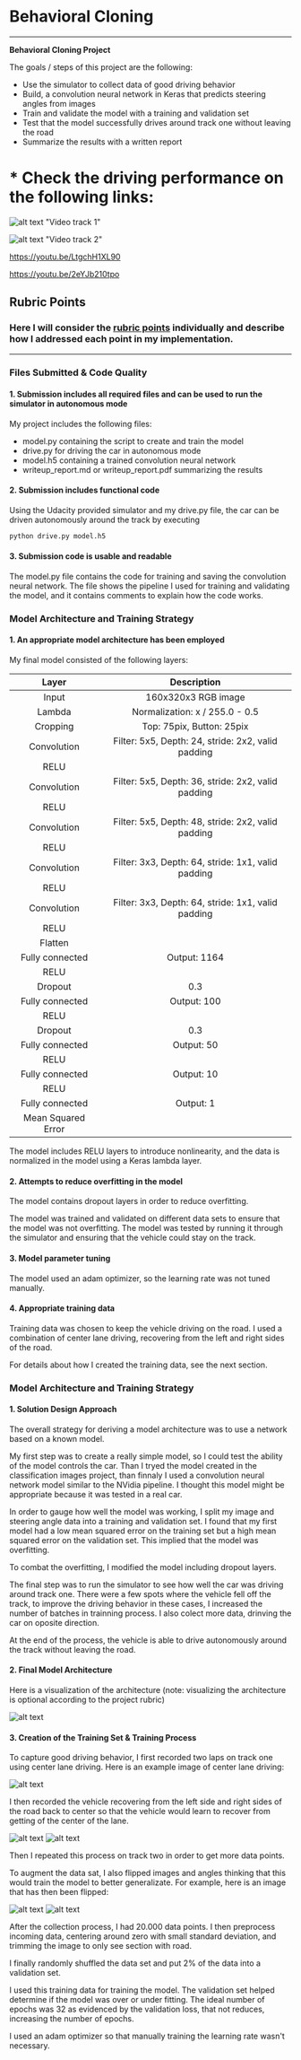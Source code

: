 
# **Behavioral Cloning** 

---

**Behavioral Cloning Project**

The goals / steps of this project are the following:
* Use the simulator to collect data of good driving behavior
* Build, a convolution neural network in Keras that predicts steering angles from images
* Train and validate the model with a training and validation set
* Test that the model successfully drives around track one without leaving the road
* Summarize the results with a written report


# * Check the driving performance on the following links:

![alt text](./images/Video_track1.PNG) "Video track 1"

![alt text](./images/Video_track2.PNG) "Video track 2"


https://youtu.be/LtgchH1XL90

https://youtu.be/2eYJb210tpo


[//]: # (Image References)

[image1]: ./images/cnn-architecture-624x890.png "Model Visualization"
[image2]: ./images/center_2016_12_01_13_31_13_482.jpg "Center image"
[image3]: ./images/left_2016_12_01_13_31_13_482.jpg "Left Image"
[image4]: ./images/right_2016_12_01_13_31_13_482.jpg "Right Image"
[image5]: ./images/left_2016_12_01_13_31_13_482_flipped.jpg "Flipped Image"
[image6]: ./images/right_2016_12_01_13_31_13_482_flipped.jpg "Flipped Image"


## Rubric Points
### Here I will consider the [rubric points](https://review.udacity.com/#!/rubrics/432/view) individually and describe how I addressed each point in my implementation.  

---
### Files Submitted & Code Quality

#### 1. Submission includes all required files and can be used to run the simulator in autonomous mode

My project includes the following files:
* model.py containing the script to create and train the model
* drive.py for driving the car in autonomous mode
* model.h5 containing a trained convolution neural network 
* writeup_report.md or writeup_report.pdf summarizing the results

#### 2. Submission includes functional code
Using the Udacity provided simulator and my drive.py file, the car can be driven autonomously around the track by executing 
```sh
python drive.py model.h5
```

#### 3. Submission code is usable and readable

The model.py file contains the code for training and saving the convolution neural network. The file shows the pipeline I used for training and validating the model, and it contains comments to explain how the code works.

### Model Architecture and Training Strategy

#### 1. An appropriate model architecture has been employed

My final model consisted of the following layers:

| Layer         		|     Description	        					| 
|:---------------------:|:---------------------------------------------:| 
| Input         		| 160x320x3 RGB image  							|
| Lambda         		| Normalization: x / 255.0 - 0.5				|
| Cropping         		| Top: 75pix, Button: 25pix 					|
| Convolution      | Filter: 5x5, Depth: 24, stride: 2x2, valid padding|
| RELU					|												|
| Convolution     | Filter: 5x5, Depth: 36, stride: 2x2, valid padding|
| RELU					|												|
| Convolution       | Filter: 5x5, Depth: 48, stride: 2x2, valid padding|
| RELU					|												|
| Convolution       | Filter: 3x3, Depth: 64, stride: 1x1, valid padding|
| RELU					|												|
| Convolution     | Filter: 3x3, Depth: 64, stride: 1x1, valid padding|
| RELU					|												|
| Flatten				|												|
| Fully connected		|Output: 1164									|
| RELU					|												|
| Dropout	         	|0.3           									|
| Fully connected		|Output: 100									|
| RELU					|												|
| Dropout	         	|0.3           									|
| Fully connected		|Output: 50									|
| RELU					|												|
| Fully connected		|Output: 10									|
| RELU					|												|
| Fully connected		|Output: 1									|
| Mean Squared Error	|        									|


The model includes RELU layers to introduce nonlinearity, and the data is normalized in the model using a Keras lambda layer. 

#### 2. Attempts to reduce overfitting in the model

The model contains dropout layers in order to reduce overfitting. 

The model was trained and validated on different data sets to ensure that the model was not overfitting. The model was tested by running it through the simulator and ensuring that the vehicle could stay on the track.

#### 3. Model parameter tuning

The model used an adam optimizer, so the learning rate was not tuned manually.

#### 4. Appropriate training data

Training data was chosen to keep the vehicle driving on the road. I used a combination of center lane driving, recovering from the left and right sides of the road. 

For details about how I created the training data, see the next section. 

### Model Architecture and Training Strategy

#### 1. Solution Design Approach

The overall strategy for deriving a model architecture was to use a network based on a known model.

My first step was to create a really simple model, so I could test the ability of the model controls the car. Than I tryed the model created in the classification images project, than finnaly I used a convolution neural network model similar to the NVidia pipeline. I thought this model might be appropriate because it was tested in a real car.

In order to gauge how well the model was working, I split my image and steering angle data into a training and validation set. I found that my first model had a low mean squared error on the training set but a high mean squared error on the validation set. This implied that the model was overfitting. 

To combat the overfitting, I modified the model including dropout layers.

The final step was to run the simulator to see how well the car was driving around track one. There were a few spots where the vehicle fell off the track, to improve the driving behavior in these cases, I increased the number of batches in trainning process. I also colect more data, drinving the car on oposite direction.

At the end of the process, the vehicle is able to drive autonomously around the track without leaving the road.

#### 2. Final Model Architecture

Here is a visualization of the architecture (note: visualizing the architecture is optional according to the project rubric)

![alt text][image1]

#### 3. Creation of the Training Set & Training Process

To capture good driving behavior, I first recorded two laps on track one using center lane driving. Here is an example image of center lane driving:

![alt text][image2]

I then recorded the vehicle recovering from the left side and right sides of the road back to center so that the vehicle would learn to recover from getting of the center of the lane.

![alt text][image3]
![alt text][image4]

Then I repeated this process on track two in order to get more data points.

To augment the data sat, I also flipped images and angles thinking that this would train the model to better generalizate. For example, here is an image that has then been flipped:

![alt text][image5]
![alt text][image6]


After the collection process, I had 20.000 data points. I then preprocess incoming data, centering around zero with small standard deviation, and trimming the image to only see section with road.

I finally randomly shuffled the data set and put 2% of the data into a validation set. 

I used this training data for training the model. The validation set helped determine if the model was over or under fitting. The ideal number of epochs was 32 as evidenced by the validation loss, that not reduces, increasing the number of epochs.

I used an adam optimizer so that manually training the learning rate wasn't necessary.

